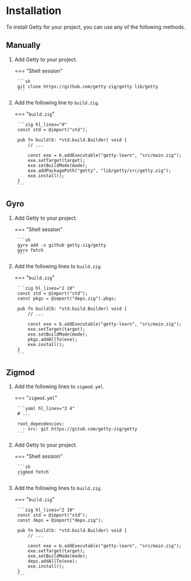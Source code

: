 # Installation

To install Getty for your project, you can use any of the following methods.

## Manually

1. Add Getty to your project.

    === "Shell session"

        ```sh
        git clone https://github.com/getty-zig/getty lib/getty
        ```

2. Add the following line to `build.zig`.

    === "`build.zig`"

        ```zig hl_lines="9"
        const std = @import("std");

        pub fn build(b: *std.build.Builder) void {
            // ...

            const exe = b.addExecutable("getty-learn", "src/main.zig");
            exe.setTarget(target);
            exe.setBuildMode(mode);
            exe.addPackagePath("getty", "lib/getty/src/getty.zig");
            exe.install();
        }
        ```

## Gyro

1. Add Getty to your project.

    === "Shell session"

        ```sh
        gyro add -s github getty-zig/getty
        gyro fetch
        ```

2. Add the following lines to `build.zig`.

    === "`build.zig`"

        ```zig hl_lines="2 10"
        const std = @import("std");
        const pkgs = @import("deps.zig").pkgs;

        pub fn build(b: *std.build.Builder) void {
            // ...

            const exe = b.addExecutable("getty-learn", "src/main.zig");
            exe.setTarget(target);
            exe.setBuildMode(mode);
            pkgs.addAllTo(exe);
            exe.install();
        }
        ```

## Zigmod

1. Add the following lines to `zigmod.yml`.

    === "`zigmod.yml`"

        ```yaml hl_lines="3 4"
        # ...

        root_dependencies:
          - src: git https://gitub.com/getty-zig/getty
        ```

2. Add Getty to your project.

    === "Shell session"

        ```sh
        zigmod fetch
        ```

3. Add the following lines to `build.zig`.

    === "`build.zig`"

        ```zig hl_lines="2 10"
        const std = @import("std");
        const deps = @import("deps.zig");

        pub fn build(b: *std.build.Builder) void {
            // ...

            const exe = b.addExecutable("getty-learn", "src/main.zig");
            exe.setTarget(target);
            exe.setBuildMode(mode);
            deps.addAllTo(exe);
            exe.install();
        }
        ```
